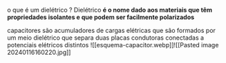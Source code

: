 o que é um dielétrico ?
	Dielétrico **é o nome dado aos materiais que têm propriedades isolantes e que podem ser facilmente polarizados**

capacitores são acumuladores de cargas elétricas que são formados por um meio dielétrico que separa duas placas condutoras conectadas a potenciais elétricos distintos
![[esquema-capacitor.webp]]![[Pasted image 20240116160220.jpg]]
